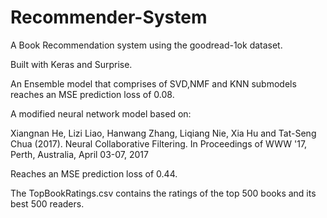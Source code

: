 # Recommender-System

A Book Recommendation system using the goodread-1ok dataset.

Built with Keras and Surprise.

An Ensemble model that comprises of SVD,NMF and KNN submodels reaches an MSE prediction loss of 0.08.

A modified neural network model based on:

Xiangnan He, Lizi Liao, Hanwang Zhang, Liqiang Nie, Xia Hu and Tat-Seng Chua (2017). Neural Collaborative Filtering. In Proceedings of WWW '17, Perth, Australia, April 03-07, 2017

Reaches an MSE prediction loss of 0.44.

The TopBookRatings.csv contains the ratings of the top 500 books and its best 500 readers.
